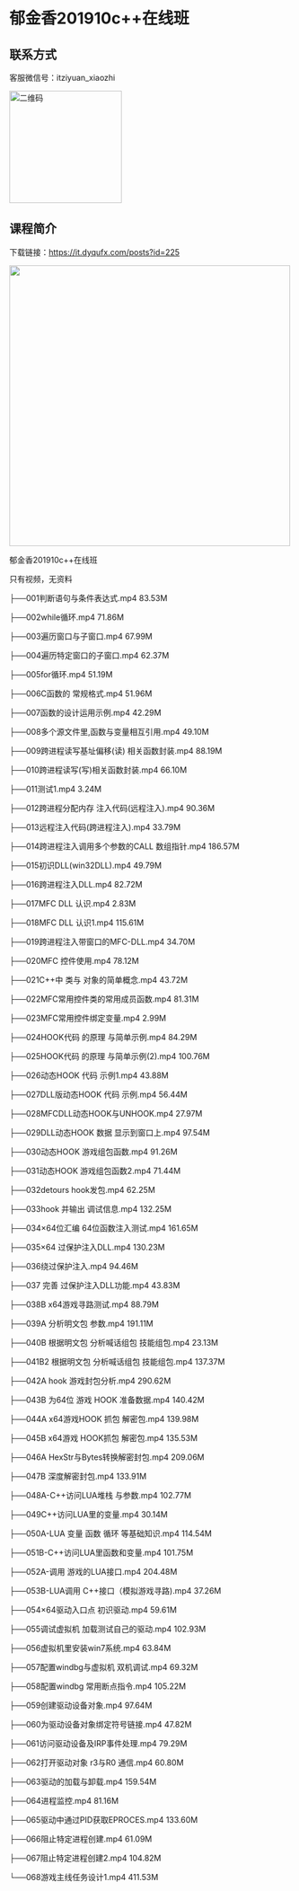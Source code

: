 # 郁金香201910c++在线班

## 联系方式

客服微信号：itziyuan_xiaozhi

<img src="https://ziyuanyun.oss-cn-guangzhou.aliyuncs.com/common/20240614073449/666b82192834a.jpg" width="200" height="200" alt="二维码">

## 课程简介

下载链接：https://it.dyqufx.com/posts?id=225

<img src="https://ziyuanyun.oss-cn-guangzhou.aliyuncs.com/yun/20240515151711/66446177417cb.jpg" width="500" alt="">

  郁金香201910c++在线班



 只有视频，无资料

 ├──001判断语句与条件表达式.mp4 83.53M

 ├──002while循环.mp4 71.86M

 ├──003遍历窗口与子窗口.mp4 67.99M

 ├──004遍历特定窗口的子窗口.mp4 62.37M

 ├──005for循环.mp4 51.19M

 ├──006C函数的 常规格式.mp4 51.96M

 ├──007函数的设计运用示例.mp4 42.29M

 ├──008多个源文件里,函数与变量相互引用.mp4 49.10M

 ├──009跨进程读写基址偏移(读) 相关函数封装.mp4 88.19M

 ├──010跨进程读写(写)相关函数封装.mp4 66.10M

 ├──011测试1.mp4 3.24M

 ├──012跨进程分配内存 注入代码(远程注入).mp4 90.36M

 ├──013远程注入代码(跨进程注入).mp4 33.79M

 ├──014跨进程注入调用多个参数的CALL 数组指针.mp4 186.57M

 ├──015初识DLL(win32DLL).mp4 49.79M

 ├──016跨进程注入DLL.mp4 82.72M

 ├──017MFC DLL 认识.mp4 2.83M

 ├──018MFC DLL 认识1.mp4 115.61M

 ├──019跨进程注入带窗口的MFC-DLL.mp4 34.70M

 ├──020MFC 控件使用.mp4 78.12M

 ├──021C++中 类与 对象的简单概念.mp4 43.72M

 ├──022MFC常用控件类的常用成员函数.mp4 81.31M

 ├──023MFC常用控件绑定变量.mp4 2.99M

 ├──024HOOK代码 的原理 与简单示例.mp4 84.29M

 ├──025HOOK代码 的原理 与简单示例(2).mp4 100.76M

 ├──026动态HOOK 代码 示例1.mp4 43.88M

 ├──027DLL版动态HOOK 代码 示例.mp4 56.44M

 ├──028MFCDLL动态HOOK与UNHOOK.mp4 27.97M

 ├──029DLL动态HOOK 数据 显示到窗口上.mp4 97.54M

 ├──030动态HOOK 游戏组包函数.mp4 91.26M

 ├──031动态HOOK 游戏组包函数2.mp4 71.44M

 ├──032detours hook发包.mp4 62.25M

 ├──033hook 并输出 调试信息.mp4 132.25M

 ├──034&#215;64位汇编 64位函数注入测试.mp4 161.65M

 ├──035&#215;64 过保护注入DLL.mp4 130.23M

 ├──036绕过保护注入.mp4 94.46M

 ├──037 完善 过保护注入DLL功能.mp4 43.83M

 ├──038B x64游戏寻路测试.mp4 88.79M

 ├──039A 分析明文包 参数.mp4 191.11M

 ├──040B 根据明文包 分析喊话组包 技能组包.mp4 23.13M

 ├──041B2 根据明文包 分析喊话组包 技能组包.mp4 137.37M

 ├──042A hook 游戏封包分析.mp4 290.62M

 ├──043B 为64位 游戏 HOOK 准备数据.mp4 140.42M

 ├──044A x64游戏HOOK 抓包 解密包.mp4 139.98M

 ├──045B x64游戏 HOOK抓包 解密包.mp4 135.53M

 ├──046A HexStr与Bytes转换解密封包.mp4 209.06M

 ├──047B 深度解密封包.mp4 133.91M

 ├──048A-C++访问LUA堆栈 与参数.mp4 102.77M

 ├──049C++访问LUA里的变量.mp4 30.14M

 ├──050A-LUA 变量 函数 循环 等基础知识.mp4 114.54M

 ├──051B-C++访问LUA里函数和变量.mp4 101.75M

 ├──052A-调用 游戏的LUA接口.mp4 204.48M

 ├──053B-LUA调用 C++接口（模拟游戏寻路).mp4 37.26M

 ├──054&#215;64驱动入口点 初识驱动.mp4 59.61M

 ├──055调试虚拟机 加载测试自己的驱动.mp4 102.93M

 ├──056虚拟机里安装win7系统.mp4 63.84M

 ├──057配置windbg与虚拟机 双机调试.mp4 69.32M

 ├──058配置windbg 常用断点指令.mp4 105.22M

 ├──059创建驱动设备对象.mp4 97.64M

 ├──060为驱动设备对象绑定符号链接.mp4 47.82M

 ├──061访问驱动设备及IRP事件处理.mp4 79.29M

 ├──062打开驱动对象 r3与R0 通信.mp4 60.80M

 ├──063驱动的加载与卸载.mp4 159.54M

 ├──064进程监控.mp4 81.16M

 ├──065驱动中通过PID获取EPROCES.mp4 133.60M

 ├──066阻止特定进程创建.mp4 61.09M

 ├──067阻止特定进程创建2.mp4 104.82M

 └──068游戏主线任务设计1.mp4 411.53M

  